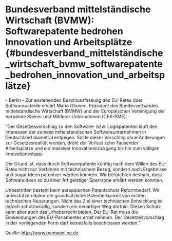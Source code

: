 # Bundesverband mittelständische Wirtschaft (BVMW): Softwarepatente bedrohen Innovation und Arbeitsplätze {#bundesverband_mittelständische_wirtschaft_bvmw_softwarepatente_bedrohen_innovation_und_arbeitsplätze}

\- Berlin - Zur anstehenden Beschlussfassung des EU-Rates über
Softwarepatente erklärt Mario Ohoven, Präsident des Bundesverbandes
mittelständische Wirtschaft (BVMW) und der Europäischen Vereinigung der
Verbände Kleiner und Mittlerer Unternehmen (CEA-PME): -

\"Der Gesetzesvorschlag zu den Software- bzw. Logikpatenten läuft den
Interessen der zumeist mittelständischen Softwareunternehmen in
Deutschland diametral entgegen. Sollte dieser Vorschlag ohne Änderungen
zur Gesetzesrealität werden, droht der Verlust zehn Tausender
Arbeitsplätze und ein massiver Innovationsrückgang bis hin zum völligen
Innovationsstopp.

Der Grund ist, dass durch Softwarepatente künftig nach dem Willen des
EU-Rates nicht nur Verfahren mit technischem Bezug, sondern auch
Ergebnisse und sogar Ideen patentiert werden könnten. Wir befürchten
deshalb, dass Softwareideen so zu einer Art geistiger Sperrzone erklärt
werden könnten.

Unbestritten besteht beim europäischen Patentschutz Reformbedarf. Wir
unterstützen daher die grundsätzliche Patentierbarkeit von echten
technischen Neuerungen. Nicht das Ziel einer technischen Entwicklung ist
jedoch schutzwürdig, sondern ein neuartiger Weg dorthin. Diesen Schutz
kann aber auch das Urheberrecht bieten. Der EU-Rat muss die Einwendungen
des EU-Parlamentes ernst nehmen. Der Gesetzesvorschlag in der
vorliegenden Form darf keinesfalls beschlossen werden.\"

Quelle: <http://www.bvmwonline.de>
